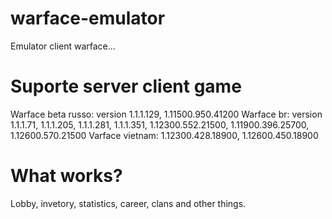 # warface-emulator

Emulator client warface...

# Suporte server client game

Warface beta russo: version 1.1.1.129, 1.11500.950.41200
Warface br: version 1.1.1.71, 1.1.1.205, 1.1.1.281, 1.1.1.351, 1.12300.552.21500, 1.11900.396.25700, 1.12600.570.21500
Varface vietnam: 1.12300.428.18900, 1.12600.450.18900

# What works?

Lobby, invetory, statistics, career, clans and other things.






